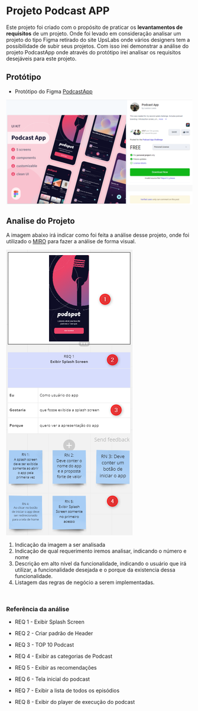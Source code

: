 # Projeto Podcast APP

Este projeto foi criado com o propósito de praticar os **levantamentos de requisitos** de um projeto. Onde foi levado em consideração analisar um projeto do tipo Figma retirado do site UpsLabs onde vários designers tem a possibilidade de subir seus projetos. Com isso irei demonstrar a análise do projeto PodcastApp onde através do protótipo irei analisar os requisitos desejáveis para este projeto.

## Protótipo

- Protótipo do Figma [PodcastApp](https://www.uplabs.com/posts/podcast-app-27e7dba2-b5d6-40f8-be0f-52d6710b9af7)

![Referência Protótipo](../img/ref_figma.png)


## Analise do Projeto

A imagem abaixo irá indicar como foi feita a análise desse projeto, onde foi utilizado o [MIRO](https://miro.com/welcomeonboard/Y1hxOE5IMDF5OUZMVE5tNUFBMTZsaTlDUU9UeDRRTnRqaFQ5aGN6SnpnV2dXYWhGOEs5bWVGMDhtazM4a2MyVXwzNDU4NzY0NTQzMjQ2NjgyODAwfDI=?share_link_id=219191350564) para fazer a análise de forma visual.

![Referência da Análise](img/Req1.png)

1. Indicação da imagem a ser analisada
2. Indicação de qual requerimento iremos analisar, indicando o número e nome
3. Descrição em alto nível da funcionalidade, indicando o usuário que irá utilizar, a funcionalidade desejada e o porque da existencia dessa funcionalidade. 
4. Listagem das regras de negócio a serem implementadas.

<br>

### Referência da análise

- REQ 1 - Exibir Splash Screen

- REQ 2 - Criar padrão de Header

- REQ 3 - TOP 10 Podcast

- REQ 4 - Exibir as categorias de Podcast

- REQ 5 - Exibir as recomendações

- REQ 6 - Tela inicial do podcast

- REQ 7 - Exibir a lista de todos os episódios

- REQ 8 - Exibir do player de execução do podcast